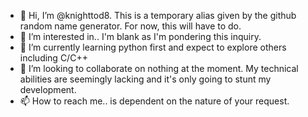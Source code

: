 - 👋 Hi, I’m @knighttod8. This is a temporary alias given by the github random name generator. For now, this will have to do.
- 👀 I’m interested in.. I'm blank as I'm pondering this inquiry.
- 🌱 I’m currently learning python first and expect to explore others including C/C++
- 💞️ I’m looking to collaborate on nothing at the moment. My technical abilities are seemingly lacking and it's only going to stunt my development.
- 📫 How to reach me.. is dependent on the nature of your request. 

<!---
knighttod8/knighttod8 is a ✨ special ✨ repository because its `README.md` (this file) appears on your GitHub profile.
You can click the Preview link to take a look at your changes.
--->
